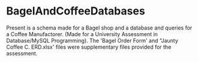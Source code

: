 # BagelAndCoffeeDatabases
Present is a schema made for a Bagel shop and a database and queries for a Coffee Manufactorer. (Made for a University Assessment in Database/MySQL Programming). 
The 'Bagel Order Form' and "Jaunty Coffee C. ERD.xlsx' files were supplementary files provided for the assessment.

